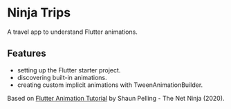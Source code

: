 # Ninja Trips

A travel app to understand Flutter animations.

<!-- <p align="center">
        <img src="screenshot.png" style="width:528px;max-width: 100%;">
</p> -->

## Features

- setting up the Flutter starter project.
- discovering built-in animations.
- creating custom implicit animations with TweenAnimationBuilder.

Based on [Flutter Animation Tutorial](https://www.youtube.com/playlist?list=PL4cUxeGkcC9gP1qg8yj-Jokef29VRCLt1) by Shaun Pelling - The Net Ninja (2020).
